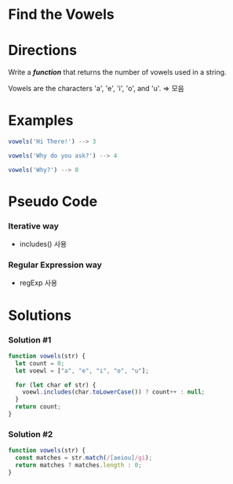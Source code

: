 # Find the Vowels

# Directions

Write a ***function*** that returns the number of vowels used in a string.  

Vowels are the characters 'a', 'e', 'i', 'o', and 'u'.  ⇒ 모음

# Examples

```jsx
vowels('Hi There!') --> 3
```

```jsx
vowels('Why do you ask?') --> 4
```

```jsx
vowels('Why?') --> 0
```

# Pseudo Code

### Iterative way

- includes() 사용

### Regular Expression way

- regExp 사용

# Solutions

### Solution #1

```jsx
function vowels(str) {
  let count = 0;
  let voewl = ["a", "e", "i", "o", "u"];

  for (let char of str) {
    voewl.includes(char.toLowerCase()) ? count++ : null;
  }
  return count;
}
```

### Solution #2

```jsx
function vowels(str) {
  const matches = str.match(/[aeiou]/gi);
  return matches ? matches.length : 0;
}
```